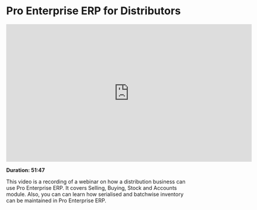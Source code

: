 # Pro Enterprise ERP for Distributors

<iframe width="660" height="371" src="https://www.youtube.com/embed/YoHc35XNBus" frameborder="0" allowfullscreen></iframe>

**Duration: 51:47**

This video is a recording of a webinar on how a distribution business can use Pro Enterprise ERP. It covers Selling, Buying, Stock and Accounts module. Also, you can can learn how serialised and batchwise inventory can be maintained in Pro Enterprise ERP.
